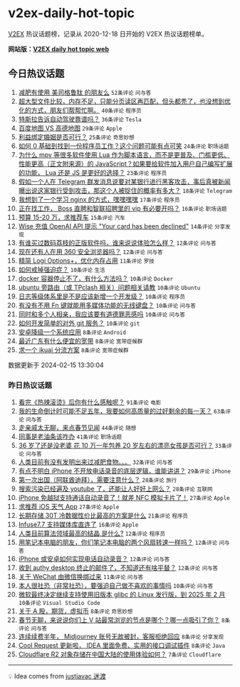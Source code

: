 # v2ex-daily-hot-topic

[V2EX](https://www.v2ex.com/) 热议话题榜，记录从 2020-12-18 日开始的 V2EX 热议话题榜单。

**网站版：[V2EX daily hot topic web](https://boojack.github.io/v2ex-daily-hot-topic-web/)**

## 今日热议话题

<!-- TODAY BEGIN -->

1. [减肥有使用 美司格鲁肽 的朋友么](https://www.v2ex.com/t/1015678) `52条评论` `问与答`
1. [超大型文件比较，内存不足，只能分页读区再匹配，但头都秃了，也没想到优化的方式，朋友们帮帮忙啊。](https://www.v2ex.com/t/1015733) `40条评论` `程序员`
1. [特斯拉告诉自动驾驶靠谱吗？](https://www.v2ex.com/t/1015687) `36条评论` `Tesla`
1. [百度地图 VS 高德地图](https://www.v2ex.com/t/1015695) `29条评论` `Apple`
1. [利益绑定婚姻是否可行？](https://www.v2ex.com/t/1015705) `25条评论` `奇思妙想`
1. [如何 0 基础到找到一份程序员工作？这个问题可能有点可笑](https://www.v2ex.com/t/1015757) `24条评论` `职场话题`
1. [为什么 mpv 等很多软件使用 Lua 作为脚本语言，而不是更普及、门槛更低、性能更高（正文附来源）的 JavaScript？如果要给软件加入用户自己编写扩展的功能， Lua 还是 JS 是更好的选择？](https://www.v2ex.com/t/1015740) `23条评论` `程序员`
1. [假如一个人在 Telegram 群发消息说要对某银行进行黑客攻击，事后真被新闻曝出说这家银行受到攻击，那这个人被捉住的概率有多大？](https://www.v2ex.com/t/1015711) `18条评论` `Telegram`
1. [我想到了一个学习 nginx 的方式，嘿嘿嘿嘿](https://www.v2ex.com/t/1015701) `17条评论` `程序员`
1. [正在找工作， Boss 直聘和智联招聘里的 vip 有必要开吗？](https://www.v2ex.com/t/1015720) `16条评论` `职场话题`
1. [预算 15-20 万，求推荐车](https://www.v2ex.com/t/1015692) `15条评论` `汽车`
1. [Wise 充值 OpenAI API 提示 "Your card has been declined"](https://www.v2ex.com/t/1015685) `14条评论` `分享发现`
1. [有谁买过数码荔枝的正版软件吗，谁来说说体验怎么样？](https://www.v2ex.com/t/1015713) `12条评论` `问与答`
1. [现在还有人在用 360 安全浏览器吗？](https://www.v2ex.com/t/1015696) `12条评论` `问与答`
1. [精简 Logi Options+，优化内存占用](https://www.v2ex.com/t/1015714) `11条评论` `罗技`
1. [如何戒掉强迫症？](https://www.v2ex.com/t/1015745) `10条评论` `生活`
1. [docker 容器停止不了，有什么方法吗？](https://www.v2ex.com/t/1015718) `10条评论` `Docker`
1. [ubuntu 旁路由（或 TPclash 相关）问题相关请教](https://www.v2ex.com/t/1015710) `10条评论` `Ubuntu`
1. [日志等级体系里是不是应该新增一个开发级？](https://www.v2ex.com/t/1015709) `10条评论` `程序员`
1. [有没有不用 Fn 键就能用多媒体功能的无线键盘？](https://www.v2ex.com/t/1015703) `10条评论` `问与答`
1. [同时和多个人相亲，我应该要有道德罪恶感吗](https://www.v2ex.com/t/1015688) `10条评论` `问与答`
1. [如何开发简单的对外 git 服务？](https://www.v2ex.com/t/1015682) `10条评论` `git`
1. [安卓降级一个系统应用](https://www.v2ex.com/t/1015731) `8条评论` `Android`
1. [最近广东有什么便宜的宽带](https://www.v2ex.com/t/1015712) `8条评论` `宽带症候群`
1. [求一个 ikuai 分流方案](https://www.v2ex.com/t/1015706) `8条评论` `宽带症候群`

数据更新于 2024-02-15 13:30:04

<!-- TODAY END -->

### 昨日热议话题

<!-- YESTERDAY BEGIN -->

1. [看完《热辣滚烫》后你有什么感触呢？](https://www.v2ex.com/t/1015563) `91条评论` `电影`
1. [我的生命倒计时可能不足五年，我要如何高质量的过好剩余的每一天？](https://www.v2ex.com/t/1015627) `63条评论` `问与答`
1. [走亲戚太无聊，来点春节见闻](https://www.v2ex.com/t/1015569) `44条评论` `随想`
1. [同事是老油条该咋办](https://www.v2ex.com/t/1015575) `41条评论` `职场话题`
1. [36 岁了还是没老婆 花 10 万一年包养 20 岁左右的漂亮女孩是否可行？](https://www.v2ex.com/t/1015622) `33条评论` `问与答`
1. [人类目前有没有发明出来过减肥食物。。。](https://www.v2ex.com/t/1015612) `32条评论` `问与答`
1. [有点不明白 iPhone 不开放电话录音的底层逻辑，谁能讲讲？](https://www.v2ex.com/t/1015625) `29条评论` `iPhone`
1. [第一次出国（阿联酋迪拜），需要注意什么？](https://www.v2ex.com/t/1015579) `28条评论` `旅行`
1. [搜索污染已经遍及 youtube 了，还能让人好好上网么？](https://www.v2ex.com/t/1015630) `28条评论` `互联网`
1. [iPhone 免越狱支持通话自动录音了！就差 NFC 模拟卡片了！](https://www.v2ex.com/t/1015585) `27条评论` `Apple`
1. [求推荐 iOS 天气 App](https://www.v2ex.com/t/1015639) `27条评论` `Apple`
1. [长期存储 30T 冷数据性价比最高的方案是什么](https://www.v2ex.com/t/1015673) `21条评论` `程序员`
1. [Infuse7.7 支持媒体库直连了](https://www.v2ex.com/t/1015558) `16条评论` `Apple`
1. [人类目前算法领域最高的结晶,是什么?](https://www.v2ex.com/t/1015671) `12条评论` `程序员`
1. [用笔记本电脑的朋友，你们笔记本电脑的两个风扇转速一样吗？](https://www.v2ex.com/t/1015629) `12条评论` `问与答`
1. [iPhone 或安卓如何实现电话自动录音？](https://www.v2ex.com/t/1015598) `12条评论` `问与答`
1. [收到 authy desktop 终止的邮件了，不知道还有啥平替？](https://www.v2ex.com/t/1015565) `12条评论` `问与答`
1. [关于 WeChat 由微信换绑过来](https://www.v2ex.com/t/1015587) `11条评论` `问与答`
1. [本人很社恐（非常社恐），要强迫自己做不喜欢的事情吗](https://www.v2ex.com/t/1015633) `10条评论` `问与答`
1. [微软最终决定继续支持使用旧版本 glibc 的 Linux 发行版，到 2025 年 2 月](https://www.v2ex.com/t/1015617) `10条评论` `Visual Studio Code`
1. [关于 A 股，期货，虚拟币](https://www.v2ex.com/t/1015655) `8条评论` `奇思妙想`
1. [春节无聊，来说说你们上 V 站最常浏览的节点是哪个？哪一点吸引了你？](https://www.v2ex.com/t/1015636) `8条评论` `问与答`
1. [连续续费半年， Midjourney 账号无故被封，客服拒绝回应](https://www.v2ex.com/t/1015626) `8条评论` `分享发现`
1. [Cool Request 更新啦， IDEA 里面免费、实用的接口调试插件](https://www.v2ex.com/t/1015603) `8条评论` `Java`
1. [Cloudflare R2 对象存储在中国大陆的使用体验如何？](https://www.v2ex.com/t/1015632) `7条评论` `Cloudflare`

<!-- YESTERDAY END -->

---

💡 Idea comes from [justjavac 迷渡](https://github.com/justjavac/)
